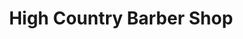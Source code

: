 ---
title: "High Country Barber Shop"
url: /aspen-park/high-country-barber-shop/
shop: hairdresser
---
